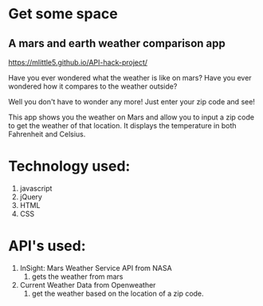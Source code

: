 <!-- TODO https://guides.github.com/features/mastering-markdown/ read this! -->

# Get some space 
## A mars and earth weather comparison app 

https://mlittle5.github.io/API-hack-project/


Have you ever wondered what the weather is like on mars?
Have you ever wondered how it compares to the weather outside?

Well you don't have to wonder any more!
Just enter your zip code and see!

This app shows you the weather on Mars and allow you to input a zip code to get the weather of that location. It displays the temperature in both Fahrenheit and Celsius. 


# Technology used:
1. javascript
1. jQuery
1. HTML
1. CSS

# API's used:
1. InSight: Mars Weather Service API from NASA
    1. gets the weather from mars
1. Current Weather Data from Openweather
    1. get the weather based on the location of a zip code. 
